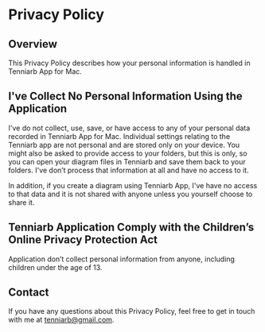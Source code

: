 # Privacy Policy
## Overview
This Privacy Policy describes how your personal information is handled in Tenniarb App for Mac.

## I've Collect No Personal Information Using the Application
I've do not collect, use, save, or have access to any of your personal data recorded in Tenniarb App for Mac.
Individual settings relating to the Tenniarb app are not personal and are stored only on your device.
You might also be asked to provide access to your folders, but this is only, so you can open your diagram files in Tenniarb and save them back to your folders.
I've don’t process that information at all and have no access to it.

In addition, if you create a diagram using Tenniarb App, I've have no access to that data and it is not shared with anyone unless you yourself choose to share it.

## Tenniarb Application Comply with the Children’s Online Privacy Protection Act
Application don’t collect personal information from anyone, including children under the age of 13.


## Contact
If you have any questions about this Privacy Policy, feel free to get in touch with me at tenniarb@gmail.com.

